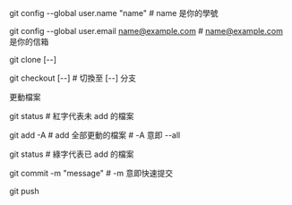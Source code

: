 git config --global user.name "name"                # name 是你的學號

git config --global user.email name@example.com     # name@example.com 是你的信箱

git clone [--]

git checkout [--]                                   # 切換至 [--] 分支

更動檔案

git status                                          # 紅字代表未 add 的檔案

git add -A                                          # add 全部更動的檔案         # -A 意即 --all

git status                                          # 綠字代表已 add 的檔案

git commit -m "message"                             # -m 意即快速提交

git push
